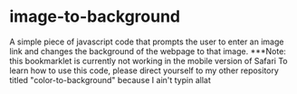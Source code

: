 # image-to-background
A simple piece of javascript code that prompts the user to enter an image link and changes the background of the webpage to that image.
***Note: this bookmarklet is currently not working in the mobile version of Safari
To learn how to use this code, please direct yourself to my other repository titled "color-to-background" because I ain't typin allat
